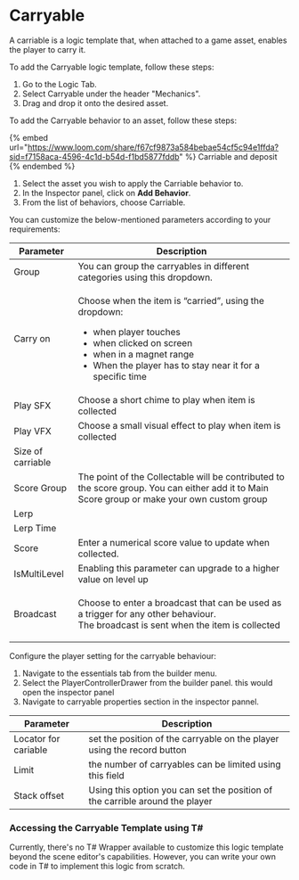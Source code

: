 # Carryable

A carriable is a logic template that, when attached to a game asset, enables the player to carry it.&#x20;

To add the Carryable logic template, follow these steps:

1. Go to the Logic Tab.
2. Select Carryable under the header "Mechanics".
3. Drag and drop it onto the desired asset.

To add the Carryable behavior to an asset, follow these steps:

{% embed url="https://www.loom.com/share/f67cf9873a584bebae54cf5c94e1ffda?sid=f7158aca-4596-4c1d-b54d-f1bd5877fddb" %}
Carriable and deposit
{% endembed %}

1. Select the asset you wish to apply the Carriable behavior to.
2. In the Inspector panel, click on **Add Behavior**.
3. From the list of behaviors, choose Carriable.

You can customize the below-mentioned parameters according to your requirements:

| Parameter          | Description                                                                                                                                                                                                                             |
| ------------------ | --------------------------------------------------------------------------------------------------------------------------------------------------------------------------------------------------------------------------------------- |
| Group              | You can group the carryables in different categories using this dropdown.                                                                                                                                                               |
| Carry on           | <p></p><p>Choose when the item is “carried”, using the dropdown:</p><ul><li>when player touches</li><li>when clicked on screen</li><li>when in a magnet range</li><li>When the player has to stay near it for a specific time</li></ul> |
| Play SFX           | Choose a short chime to play when item is collected                                                                                                                                                                                     |
| Play VFX           | Choose a small visual effect to play when item is collected                                                                                                                                                                             |
| Size of carriable  |                                                                                                                                                                                                                                         |
| Score Group        | The point of the Collectable will be contributed to the score group. You can either add it to Main Score group or make your own custom group                                                                                            |
| Lerp               |                                                                                                                                                                                                                                         |
| Lerp Time          |                                                                                                                                                                                                                                         |
| Score              | Enter a numerical score value to update when collected.                                                                                                                                                                                 |
| IsMultiLevel       | Enabling this parameter can upgrade to a higher value on level up                                                                                                                                                                       |
| Broadcast          | <p>Choose to enter a broadcast that can be used as a trigger for any other behaviour.<br>The broadcast is sent when the item is collected</p>                                                                                           |

Configure the player setting for the carryable behaviour:

1. Navigate to the essentials tab from the builder menu.
2. Select the PlayerControllerDrawer from the builder panel. this would open the inspector panel
3. Navigate to carryable properties section in the inspector pannel.

| Parameter             | Description                                                                  |
| --------------------- | ---------------------------------------------------------------------------- |
| Locator for cariable  | set the position of the carryable on the player using the record button      |
| Limit                 | the number of carryables can be limited using this field                     |
| Stack offset          | Using this option you can set the position of the carrible around the player |

### Accessing the Carryable Template using T\#

Currently, there's no T# Wrapper available to customize this logic template beyond the scene editor's capabilities. However, you can write your own code in T# to implement this logic from scratch.
